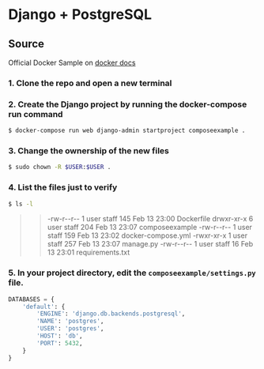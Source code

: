 # Django + PostgreSQL

## Source
Official Docker Sample on [docker docs](https://docs.docker.com/compose/django/)

### 1. Clone the repo and open a new terminal

### 2. Create the Django project by running the docker-compose run command
``` bash
$ docker-compose run web django-admin startproject composeexample .
```
### 3. Change the ownership of the new files
``` bash
$ sudo chown -R $USER:$USER .
```
### 4. List the files just to verify
``` bash
$ ls -l
```
>> -rw-r--r--  1 user  staff  145 Feb 13 23:00 Dockerfile
>> drwxr-xr-x  6 user  staff  204 Feb 13 23:07 composeexample
>> -rw-r--r--  1 user  staff  159 Feb 13 23:02 docker-compose.yml
>> -rwxr-xr-x  1 user  staff  257 Feb 13 23:07 manage.py
>> -rw-r--r--  1 user  staff   16 Feb 13 23:01 requirements.txt

### 5. In your project directory, edit the `composeexample/settings.py` file.

``` python
DATABASES = {
    'default': {
        'ENGINE': 'django.db.backends.postgresql',
        'NAME': 'postgres',
        'USER': 'postgres',
        'HOST': 'db',
        'PORT': 5432,
    }
}
```

